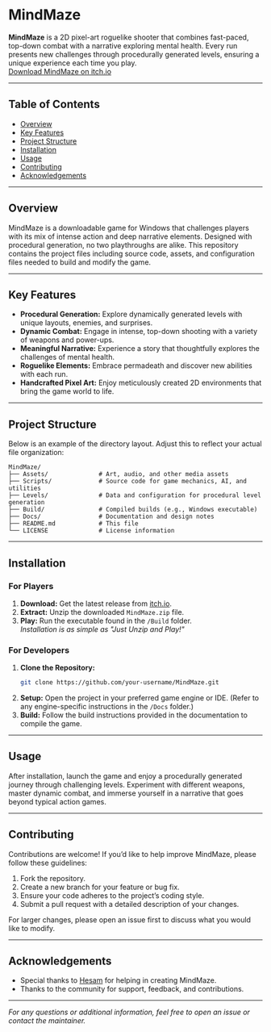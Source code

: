 # MindMaze

**MindMaze** is a 2D pixel-art roguelike shooter that combines fast-paced, top-down combat with a narrative exploring mental health. Every run presents new challenges through procedurally generated levels, ensuring a unique experience each time you play.  
[Download MindMaze on itch.io](https://inaijin.itch.io/mindmaze)

---

## Table of Contents

- [Overview](#overview)
- [Key Features](#key-features)
- [Project Structure](#project-structure)
- [Installation](#installation)
- [Usage](#usage)
- [Contributing](#contributing)
- [Acknowledgements](#acknowledgements)

---

## Overview

MindMaze is a downloadable game for Windows that challenges players with its mix of intense action and deep narrative elements. Designed with procedural generation, no two playthroughs are alike. This repository contains the project files including source code, assets, and configuration files needed to build and modify the game.

---

## Key Features

- **Procedural Generation:** Explore dynamically generated levels with unique layouts, enemies, and surprises.
- **Dynamic Combat:** Engage in intense, top-down shooting with a variety of weapons and power-ups.
- **Meaningful Narrative:** Experience a story that thoughtfully explores the challenges of mental health.
- **Roguelike Elements:** Embrace permadeath and discover new abilities with each run.
- **Handcrafted Pixel Art:** Enjoy meticulously created 2D environments that bring the game world to life.

---

## Project Structure

Below is an example of the directory layout. Adjust this to reflect your actual file organization:

```
MindMaze/
├── Assets/              # Art, audio, and other media assets
├── Scripts/             # Source code for game mechanics, AI, and utilities
├── Levels/              # Data and configuration for procedural level generation
├── Build/               # Compiled builds (e.g., Windows executable)
├── Docs/                # Documentation and design notes
├── README.md            # This file
└── LICENSE              # License information
```
---

## Installation

### For Players
1. **Download:** Get the latest release from [itch.io](https://inaijin.itch.io/mindmaze).
2. **Extract:** Unzip the downloaded `MindMaze.zip` file.
3. **Play:** Run the executable found in the `/Build` folder.  
   *Installation is as simple as "Just Unzip and Play!"*

### For Developers
1. **Clone the Repository:**  
   ```bash
   git clone https://github.com/your-username/MindMaze.git
   ```
2. **Setup:** Open the project in your preferred game engine or IDE. (Refer to any engine-specific instructions in the `/Docs` folder.)
3. **Build:** Follow the build instructions provided in the documentation to compile the game.

---

## Usage

After installation, launch the game and enjoy a procedurally generated journey through challenging levels. Experiment with different weapons, master dynamic combat, and immerse yourself in a narrative that goes beyond typical action games.

---

## Contributing

Contributions are welcome! If you’d like to help improve MindMaze, please follow these guidelines:

1. Fork the repository.
2. Create a new branch for your feature or bug fix.
3. Ensure your code adheres to the project’s coding style.
4. Submit a pull request with a detailed description of your changes.

For larger changes, please open an issue first to discuss what you would like to modify.

---

## Acknowledgements

- Special thanks to [Hesam](https://github.com/hesamhrf) for helping in creating MindMaze.
- Thanks to the community for support, feedback, and contributions.

---

*For any questions or additional information, feel free to open an issue or contact the maintainer.*

